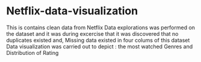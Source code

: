 # Netflix-data-visualization
This is contains clean data from Netflix
Data explorations was performed on the dataset and it was during excercise that it was discovered that no duplicates existed and,
Missing data existed in four colums of this dataset
Data visualization was carried out to depict : the most watched Genres and Distribution of Rating
